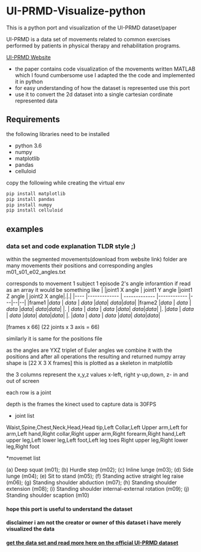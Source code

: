 # UI-PRMD-Visualize-python
This is a python port and visualization of the UI-PRMD dataset/paper 

UI-PRMD is a data set of movements related to common exercises performed by patients in physical therapy and rehabilitation programs.

[UI-PRMD Website](https://webpages.uidaho.edu/ui-prmd/)

* the paper contains code visualization of the movements written MATLAB which I found cumbersome use 
I adapted the the code and implemented it in python 
* for easy understanding of how the dataset is represented use this port
* use it to convert the 2d dataset into a single cartesian cordinate
 represented data

## Requirements

the following libraries need to be installed 
* python 3.6
* numpy
* matplotlib
* pandas
* celluloid 

copy the following while creating the virtual env
```bash
pip install matplotlib
pip install pandas
pip install numpy
pip install celluloid
```

## examples


### data set and code explanation TLDR style ;)  ###
within the segmented movements(download from website link) folder are many movements their positions and corresponding angles
m01_s01_e02_angles.txt

corresponds to movement 1 subject 1 episode 2's angle inforamtion
if read as an array
it would be something like
|       |joint1 X angle  | joint1 Y angle |joint1 Z angle | joint2 X angle|.|.|
|----   |-------------   | -------------  |------------   |---|--|--|
|frame1 |*data*          | *data*         |    *data*     |*data*| *data*|*data*|
|frame2 |*data*          | *data*         |    *data*     |*data*| *data*|*data*|
|.      | *data*         | *data*         |    *data*     |*data*| *data*|*data*|
|.      |*data*          | *data*         |    *data*     |*data*| *data*|*data*|
|.      |*data*          | *data*         |    *data*     |*data*| *data*|*data*|

[frames x 66] (22 joints x 3 axis = 66)

similarly it is same for the positions file

as the angles are YXZ triplet of Euler angles we combine it with the positions and 
after all operations the resulting and returned numpy array shape is [22 X 3 X frames]
this is plotted as a skeleton in matplotlib

the 3 columns represent the x,y,z values x-left, right y-up,down, z- in and out of screen

each row is a joint

depth is the frames the kinect used to capture data is 30FPS

* joint list  

Waist,Spine,Chest,Neck,Head,Head tip,Left Collar,Left Upper arm,Left for arm,Left hand,Right collar,Right upper arm,Right forearm,Right hand,Left upper leg,Left lower leg,Left foot,Left leg toes Right upper leg,Right lower leg,Right foot

*movemet list

(a) Deep squat (m01); (b) Hurdle step (m02); (c) Inline
lunge (m03); (d) Side lunge (m04); (e) Sit to stand (m05); (f) Standing active straight leg raise (m06);
(g) Standing shoulder abduction (m07); (h) Standing shoulder extension (m08); (i) Standing shoulder
internal-external rotation (m09); (j) Standing shoulder scaption (m10)

#### hope this port is useful to understand the dataset ####
#### disclaimer i am not the creator or owner of this dataset i have merely visualized the data ####
#### [get the data set and read more here on the official UI-PRMD dataset](https://webpages.uidaho.edu/ui-prmd/)

